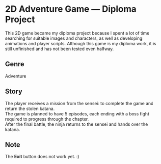 # 2D Adventure Game — Diploma Project

This 2D game became my diploma project because I spent a lot of time searching for suitable images and characters, as well as developing animations and player scripts. Although this game is my diploma work, it is still unfinished and has not been tested even halfway.

## Genre
Adventure

## Story
The player receives a mission from the sensei: to complete the game and return the stolen katana.  
The game is planned to have 5 episodes, each ending with a boss fight required to progress through the chapter.  
After the final battle, the ninja returns to the sensei and hands over the katana.

## Note
The **Exit** button does not work yet. :)
